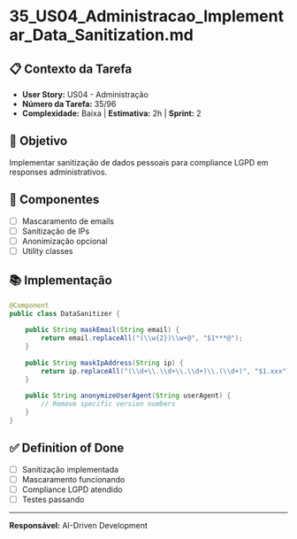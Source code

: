 # 35_US04_Administracao_Implementar_Data_Sanitization.md

## 📋 Contexto da Tarefa
- **User Story:** US04 - Administração  
- **Número da Tarefa:** 35/96
- **Complexidade:** Baixa | **Estimativa:** 2h | **Sprint:** 2

## 🎯 Objetivo
Implementar sanitização de dados pessoais para compliance LGPD em responses administrativos.

## 📝 Componentes
- [ ] Mascaramento de emails
- [ ] Sanitização de IPs
- [ ] Anonimização opcional
- [ ] Utility classes

## 📚 Implementação
```java
@Component
public class DataSanitizer {
    
    public String maskEmail(String email) {
        return email.replaceAll("(\\w{2})\\w+@", "$1***@");
    }
    
    public String maskIpAddress(String ip) {
        return ip.replaceAll("(\\d+\\.\\d+\\.\\d+)\\.(\\d+)", "$1.xxx");
    }
    
    public String anonymizeUserAgent(String userAgent) {
        // Remove specific version numbers
    }
}
```

## ✅ Definition of Done
- [ ] Sanitização implementada
- [ ] Mascaramento funcionando
- [ ] Compliance LGPD atendido
- [ ] Testes passando

---
**Responsável:** AI-Driven Development